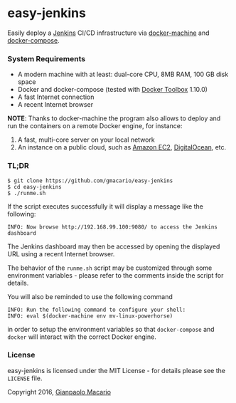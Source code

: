 # easy-jenkins

Easily deploy a [Jenkins](https://jenkins-ci.org/) CI/CD infrastructure via [docker-machine](https://www.docker.com/docker-machine) and [docker-compose](https://www.docker.com/docker-compose).

### System Requirements

* A modern machine with at least: dual-core CPU, 8MB RAM, 100 GB disk space
* Docker and docker-compose (tested with [Docker Toolbox](https://www.docker.com/products/docker-toolbox) 1.10.0)
* A fast Internet connection
* A recent Internet browser

**NOTE**: Thanks to docker-machine the program also allows to deploy and run the containers on a remote Docker engine, for instance:

1. A fast, multi-core server on your local network
2. An instance on a public cloud, such as [Amazon EC2](https://aws.amazon.com/it/ec2/), [DigitalOcean](https://www.digitalocean.com/), etc.

### TL;DR

```
$ git clone https://github.com/gmacario/easy-jenkins
$ cd easy-jenkins
$ ./runme.sh
```

If the script executes successfully it will display a message like the following:

```
INFO: Now browse http://192.168.99.100:9080/ to access the Jenkins dashboard
```

The Jenkins dashboard may then be accessed by opening the displayed URL using a recent Internet browser.

The behavior of the `runme.sh` script may be customized through some environment variables - please refer to the comments inside the script for details.

You will also be reminded to use the following command

```
INFO: Run the following command to configure your shell:
INFO: eval $(docker-machine env mv-linux-powerhorse)
```

in order to setup the environment variables so that `docker-compose` and `docker` will interact with the correct Docker engine.

### License

easy-jenkins is licensed under the MIT License - for details please see the `LICENSE` file.

Copyright 2016, [Gianpaolo Macario](http://gmacario.github.io/)
